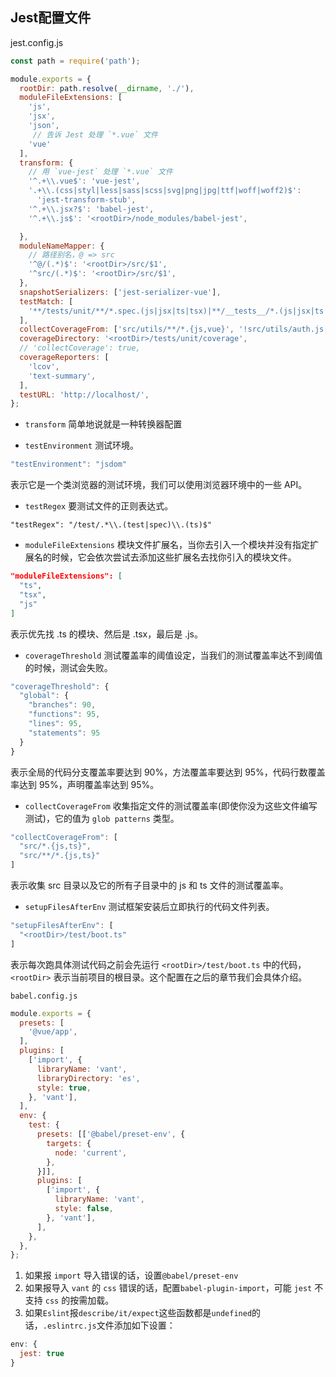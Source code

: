 ## Jest配置文件

jest.config.js
```js
const path = require('path');

module.exports = {
  rootDir: path.resolve(__dirname, './'),
  moduleFileExtensions: [
    'js', 
    'jsx', 
    'json', 
     // 告诉 Jest 处理 `*.vue` 文件
    'vue'
  ],
  transform: {
    // 用 `vue-jest` 处理 `*.vue` 文件
    '^.+\\.vue$': 'vue-jest',
    '.+\\.(css|styl|less|sass|scss|svg|png|jpg|ttf|woff|woff2)$':
      'jest-transform-stub',
    '^.+\\.jsx?$': 'babel-jest',
    '^.+\\.js$': '<rootDir>/node_modules/babel-jest',

  },
  moduleNameMapper: {
    // 路径别名，@ => src
    '^@/(.*)$': '<rootDir>/src/$1',
    '^src/(.*)$': '<rootDir>/src/$1',
  },
  snapshotSerializers: ['jest-serializer-vue'],
  testMatch: [
    '**/tests/unit/**/*.spec.(js|jsx|ts|tsx)|**/__tests__/*.(js|jsx|ts|tsx)',
  ],
  collectCoverageFrom: ['src/utils/**/*.{js,vue}', '!src/utils/auth.js', '!src/utils/request.js', 'src/components/**/*.{js,vue}'],
  coverageDirectory: '<rootDir>/tests/unit/coverage',
  // 'collectCoverage': true,
  coverageReporters: [
    'lcov',
    'text-summary',
  ],
  testURL: 'http://localhost/',
};
```

- `transform`
简单地说就是一种转换器配置


-  `testEnvironment`
测试环境。
```js
"testEnvironment": "jsdom"
```
表示它是一个类浏览器的测试环境，我们可以使用浏览器环境中的一些 API。

- `testRegex`
要测试文件的正则表达式。

```
"testRegex": "/test/.*\\.(test|spec)\\.(ts)$"
```


- `moduleFileExtensions`
模块文件扩展名，当你去引入一个模块并没有指定扩展名的时候，它会依次尝试去添加这些扩展名去找你引入的模块文件。
```json
"moduleFileExtensions": [
  "ts",
  "tsx",
  "js"
]
```
表示优先找 .ts 的模块、然后是 .tsx，最后是 .js。

- `coverageThreshold`
测试覆盖率的阈值设定，当我们的测试覆盖率达不到阈值的时候，测试会失败。
```js
"coverageThreshold": {
  "global": {
    "branches": 90,
    "functions": 95,
    "lines": 95,
    "statements": 95
  }
}
```
表示全局的代码分支覆盖率要达到 90%，方法覆盖率要达到 95%，代码行数覆盖率达到 95%，声明覆盖率达到 95%。

- `collectCoverageFrom`
收集指定文件的测试覆盖率(即使你没为这些文件编写测试)，它的值为 `glob patterns` 类型。
```js
"collectCoverageFrom": [
  "src/*.{js,ts}",
  "src/**/*.{js,ts}"
]
```
表示收集 src 目录以及它的所有子目录中的 js 和 ts 文件的测试覆盖率。

- `setupFilesAfterEnv`
测试框架安装后立即执行的代码文件列表。
```js
"setupFilesAfterEnv": [
  "<rootDir>/test/boot.ts"
]
```

表示每次跑具体测试代码之前会先运行 `<rootDir>/test/boot.ts` 中的代码，`<rootDir>` 表示当前项目的根目录。这个配置在之后的章节我们会具体介绍。


`babel.config.js`


```js
module.exports = {
  presets: [
    '@vue/app',
  ],
  plugins: [
    ['import', {
      libraryName: 'vant',
      libraryDirectory: 'es',
      style: true,
    }, 'vant'],
  ],
  env: {
    test: {
      presets: [['@babel/preset-env', {
        targets: {
          node: 'current',
        },
      }]],
      plugins: [
        ['import', {
          libraryName: 'vant',
          style: false,
        }, 'vant'],
      ],
    },
  },
};
```
1. 如果报 `import` 导入错误的话，设置`@babel/preset-env`
2. 如果报导入 `vant` 的 `css` 错误的话，配置`babel-plugin-import`，可能 `jest` 不支持 `css` 的按需加载。
3. 如果`Eslint`报`describe/it/expect`这些函数都是`undefined`的话，`.eslintrc.js`文件添加如下设置：
```js
env: {
  jest: true
}
```




